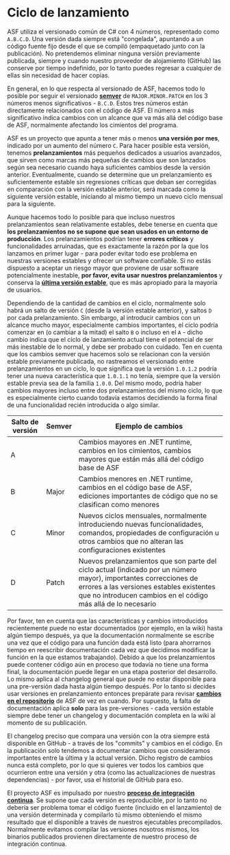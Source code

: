 # Ciclo de lanzamiento

ASF utiliza el versionado común de C# con 4 números, representado como `A.B.C.D`. Una versión dada siempre está "congelada", apuntando a un código fuente fijo desde el que se compiló (empaquetado junto con la publicación). No pretendemos eliminar ninguna versión previamente publicada, siempre y cuando nuestro proveedor de alojamiento (GitHub) las conserve por tiempo indefinido, por lo tanto puedes regresar a cualquier de ellas sin necesidad de hacer copias.

En general, en lo que respecta al versionado de ASF, hacemos todo lo posible por seguir el versionado **[semver](https://semver.org/lang/es/)** de `MAJOR.MINOR.PATCH` en los 3 números menos significativos - `B.C.D`. Estos tres números están directamente relacionados con el código de ASF. El número `A` más significativo indica cambios con un alcance que va más allá del código base de ASF, normalmente afectando los cimientos del programa.

ASF es un proyecto que apunta a tener más o menos **una versión por mes**, indicado por un aumento del número `C`. Para hacer posible esta versión, tenemos **prelanzamientos** más pequeños dedicados a usuarios avanzados, que sirven como marcas más pequeñas de cambios que son lanzados según sea necesario cuando haya suficientes cambios desde la versión anterior. Eventualmente, cuando se determine que un prelanzamiento es suficientemente estable sin regresiones críticas que deban ser corregidas en comparación con la versión estable anterior, será marcada como la siguiente versión estable, iniciando al mismo tiempo un nuevo ciclo mensual para la siguiente.

Aunque hacemos todo lo posible para que incluso nuestros prelanzamientos sean relativamente estables, debe tenerse en cuenta que **los prelanzamientos no se supone que sean usados en un entorno de producción**. Los prelanzamientos podrían tener **errores críticos** y funcionalidades arruinadas, que es exactamente la razón por la que los lanzamos en primer lugar - para poder evitar todo ese problema en nuestras versiones estables y ofrecer un software confiable. Si no estás dispuesto a aceptar un riesgo mayor que proviene de usar software potencialmente inestable, **por favor, evita usar nuestros prelanzamientos** y conserva la **[última versión estable](https://github.com/JustArchiNET/ArchiSteamFarm/releases/latest)**, que es más apropiado para la mayoría de usuarios.

Dependiendo de la cantidad de cambios en el ciclo, normalmente solo habrá un salto de versión `C` (desde la versión estable anterior), y saltos `D` por cada prelanzamiento. Sin embargo, al introducir cambios con un alcance mucho mayor, especialmente cambios importantes, el ciclo podría comenzar en (o cambiar a la mitad) el salto `B` o incluso en el `A` - dicho cambio indica que el ciclo de lanzamiento actual tiene el potencial de ser más inestable de lo normal, y debe ser probado con cuidado. Ten en cuenta que los cambios semver que hacemos solo se relacionan con la versión estable previamente publicada, no rastreamos el versionado entre prelanzamientos en un ciclo, lo que significa que la versión `1.0.1.2` podría tener una nueva característica que `1.0.1.1` no tenía, siempre que la versión estable previa sea de la familia `1.0.0`. Del mismo modo, podría haber cambios mayores incluso entre dos prelanzamientos del mismo ciclo, lo que es especialmente cierto cuando todavía estamos decidiendo la forma final de una funcionalidad recién introducida o algo similar.

| Salto de versión | Semver | Ejemplo de cambios                                                                                                                                                                                                            |
| ---------------- | ------ | ----------------------------------------------------------------------------------------------------------------------------------------------------------------------------------------------------------------------------- |
| A                |        | Cambios mayores en .NET runtime, cambios en los cimientos, cambios mayores que están más allá del código base de ASF                                                                                                          |
| B                | Major  | Cambios menores en .NET runtime, cambios en el código base de ASF, ediciones importantes de código que no se clasifican como menores                                                                                          |
| C                | Minor  | Nuevos ciclos mensuales, normalmente introduciendo nuevas funcionalidades, comandos, propiedades de configuración u otros cambios que no alteran las configuraciones existentes                                               |
| D                | Patch  | Nuevos prelanzamientos que son parte del ciclo actual (indicado por un número mayor), importantes correcciones de errores a las versiones estables existentes que no introducen cambios en el código más allá de lo necesario |

Por favor, ten en cuenta que las características y cambios introducidos recientemente puede no estar documentados (por ejemplo, en la wiki) hasta algún tiempo después, ya que la documentación normalmente se escribe una vez que el código para una función dada está listo (para ahorrarnos tiempo en reescribir documentación cada vez que decidimos modificar la función en la que estamos trabajando). Debido a que los prelanzamientos puede contener código aún en proceso que todavía no tiene una forma final, la documentación puede llegar en una etapa posterior del desarrollo. Lo mismo aplica al changelog general que puede no estar disponible para una pre-versión dada hasta algún tiempo después. Por lo tanto si decides usar versiones en prelanzamiento entonces prepárate para revisar **[cambios en el repositorio](https://github.com/JustArchiNET/ArchiSteamFarm/commits/main)** de ASF de vez en cuando. Por supuesto, la falta de documentación aplica **solo** para las pre-versiones - cada versión estable siempre debe tener un changelog y documentación completa en la wiki al momento de su publicación.

El changelog preciso que compara una versión con la otra siempre está disponible en GitHub - a través de los "commits" y cambios en el código. En la publicación solo tendemos a documentar cambios que consideramos importantes entre la última y la actual versión. Dicho registro de cambios nunca está completo, por lo que si quieres ver todos los cambios que ocurrieron entre una versión y otra (como las actualizaciones de nuestras dependencias) - por favor, usa el historial de GitHub para eso.

El proyecto ASF es impulsado por nuestro **[proceso de integración continua](https://github.com/JustArchiNET/ArchiSteamFarm/actions)**. Se supone que cada versión es reproducible, por lo tanto no debería ser problema tomar el código fuente (incluido en el lanzamiento) de una versión determinada y compilarlo tú mismo obteniendo el mismo resultado que el disponible a través de nuestros ejecutables precompilados. Normalmente evitamos compilar las versiones nosotros mismos, los binarios publicados provienen directamente de nuestro proceso de integración continua.
